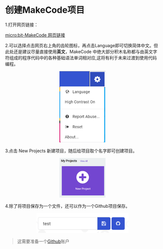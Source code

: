 # 创建MakeCode项目

1.打开网页链接：

[micro:bit-MakeCode 网页链接](https://makecode.microbit.org/#)

2.可以选择点击网页右上角的齿轮图标，再点击Language即可切换简体中文。但此处还是建议尽量直接使用**英文**，MakeCode 中绝大部分积木名称都与由英文字符组成的程序代码中的各种基础语法单词相对应,这将有利于未来过渡到使用代码编程。

<div align=center>
<img src="../assets/makecode-language.png" width="150"/>
</div>

3.点击 New Projects 新建项目，随后给项目取个名字即可创建项目。

<div align=center>
<img src="../assets/makecode-new.png" width="150"/>
</div>

4.除了将项目保存为一个文件，还可以作为一个Github项目保存。

<div align=center>
<img src="../assets/makecode-save.png" width="300"/>
</div>

> 这需要准备一个[Github](https://github.com/)账户